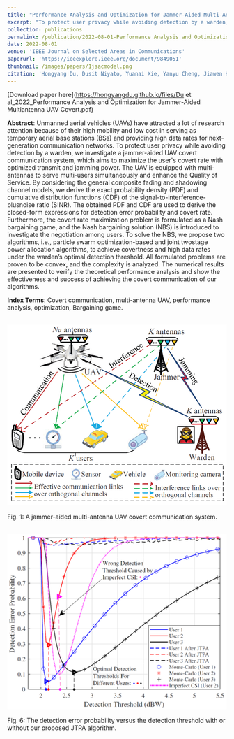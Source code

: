 ```yaml
---
title: "Performance Analysis and Optimization for Jammer-Aided Multi-Antenna UAV Covert Communication"
excerpt: "To protect user privacy while avoiding detection by a warden, we investigate a jammer-aided UAV covert communication system, which aims to maximize the user's covert rate with optimized transmit and jamming power. The covert rate maximization problem is formulated as a Nash bargaining game, and the Nash bargaining solution is introduced to investigate the negotiation among users."
collection: publications
permalink: /publication/2022-08-01-Performance Analysis and Optimization for Jammer-Aided Multi-Antenna UAV Covert Communication
date: 2022-08-01
venue: 'IEEE Journal on Selected Areas in Communications'
paperurl: 'https://ieeexplore.ieee.org/document/9849051'
thumbnail: /images/papers/1jsacmodel.png
citation: 'Hongyang Du, Dusit Niyato, Yuanai Xie, Yanyu Cheng, Jiawen Kang, and Dong In Kim, "Performance Analysis and Optimization for Jammer-Aided Multi-Antenna UAV Covert Communication," <i>IEEE Journal on Selected Areas in Communications</i>, vol. 40, pp. 2962-2979, Oct, 2022.'
---
```


[Download paper here](https://hongyangdu.github.io/files/Du et al_2022_Performance Analysis and Optimization for Jammer-Aided Multiantenna UAV Covert.pdf)

**Abstract**:  Unmanned aerial vehicles (UAVs) have attracted a lot of research attention because of their high mobility and low cost in serving as temporary aerial base stations (BSs) and providing high data rates for next-generation communication networks. To protect user privacy while avoiding detection by a warden, we investigate a jammer-aided UAV covert communication system, which aims to maximize the user's covert rate with optimized transmit and jamming power. The UAV is equipped with multi-antennas to serve multi-users simultaneously and enhance the Quality of Service. By considering the general composite fading and shadowing channel models, we derive the exact probability density (PDF) and cumulative distribution functions (CDF) of the signal-to-interference-plusnoise ratio (SINR). The obtained PDF and CDF are used to derive the closed-form expressions for detection error probability and covert rate. Furthermore, the covert rate maximization problem is formulated as a Nash bargaining game, and the Nash bargaining solution (NBS) is introduced to investigate the negotiation among users. To solve the NBS, we propose two algorithms, i.e., particle swarm optimization-based and joint twostage power allocation algorithms, to achieve covertness and high data rates under the warden’s optimal detection threshold. All formulated problems are proven to be convex, and the complexity is analyzed. The numerical results are presented to verify the theoretical performance analysis and show the effectiveness and success of achieving the covert communication of our algorithms.

**Index Terms**: Covert communication, multi-antenna UAV, performance analysis, optimization, Bargaining game.


<br/><img src='/images/papers/1jsacmodel.png' width = "700">

Fig. 1: A jammer-aided multi-antenna UAV covert communication system.

<br/><img src='/images/papers/dep.png' width = "700">

Fig. 6: The detection error probability versus the detection threshold with or without our proposed JTPA algorithm.

